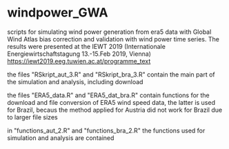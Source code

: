 # windpower_GWA
scripts for simulating wind power generation from era5 data with Global Wind Atlas bias correction and validation with wind power time series. The results were presented at the IEWT 2019 (Internationale Energiewirtschaftstagung 13.-15.Feb 2019, Vienna)
https://iewt2019.eeg.tuwien.ac.at/programme_text

the files "RSkript_aut_3.R" and "RSkript_bra_3.R" contain the main part of the simulation and analysis, including download

the files "ERA5_data.R" and "ERA5_dat_bra.R" contain functions for the download and file conversion of ERA5 wind speed data, the latter is used for Brazil, becaus the method applied for Austria did not work for Brazil due to larger file sizes

in "functions_aut_2.R" and "functions_bra_2.R" the functions used for simulation and analysis are contained
